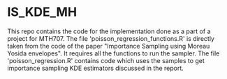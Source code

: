# IS_KDE_MH

This repo contains the code for the implementation done as a part of a project for MTH707. The file 'poisson_regression_functions.R' is directly taken from the code of the paper "Importance Sampling using Moreau Yosida envelopes". It requires all the functions to run the sampler. The file 'poisson_regression.R' contains code which uses the samples to get importance sampling KDE estimators discussed in the report. 
